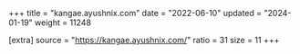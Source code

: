 +++
title = "kangae.ayushnix.com"
date = "2022-06-10"
updated = "2024-01-19"
weight = 11248

[extra]
source = "https://kangae.ayushnix.com/"
ratio = 31
size = 11
+++
